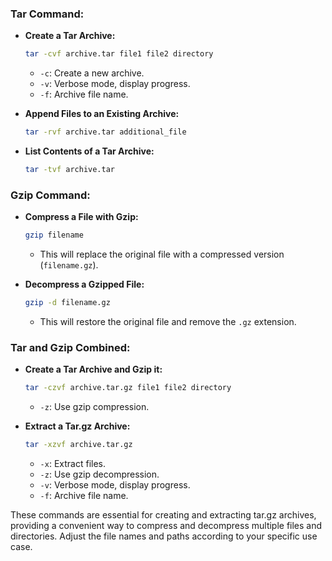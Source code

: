 

### Tar Command:

- **Create a Tar Archive:**
  ```bash
  tar -cvf archive.tar file1 file2 directory
  ```
  - `-c`: Create a new archive.
  - `-v`: Verbose mode, display progress.
  - `-f`: Archive file name.

- **Append Files to an Existing Archive:**
  ```bash
  tar -rvf archive.tar additional_file
  ```

- **List Contents of a Tar Archive:**
  ```bash
  tar -tvf archive.tar
  ```

### Gzip Command:

- **Compress a File with Gzip:**
  ```bash
  gzip filename
  ```
  - This will replace the original file with a compressed version (`filename.gz`).

- **Decompress a Gzipped File:**
  ```bash
  gzip -d filename.gz
  ```
  - This will restore the original file and remove the `.gz` extension.

### Tar and Gzip Combined:

- **Create a Tar Archive and Gzip it:**
  ```bash
  tar -czvf archive.tar.gz file1 file2 directory
  ```
  - `-z`: Use gzip compression.

- **Extract a Tar.gz Archive:**
  ```bash
  tar -xzvf archive.tar.gz
  ```
  - `-x`: Extract files.
  - `-z`: Use gzip decompression.
  - `-v`: Verbose mode, display progress.
  - `-f`: Archive file name.

These commands are essential for creating and extracting tar.gz archives, providing a convenient way to compress and decompress multiple files and directories. Adjust the file names and paths according to your specific use case.